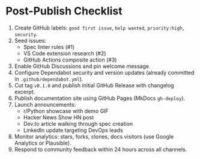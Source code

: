 # Post-Publish Checklist

1. Create GitHub labels: `good first issue`, `help wanted`, `priority:high`, `security`.
2. Seed issues:
   - Spec linter rules (#1)
   - VS Code extension research (#2)
   - GitHub Actions composite action (#3)
3. Enable GitHub Discussions and pin welcome message.
4. Configure Dependabot security and version updates (already committed in `.github/dependabot.yml`).
5. Cut tag `v0.1.0` and publish initial GitHub Release with changelog excerpt.
6. Publish documentation site using GitHub Pages (MkDocs `gh-deploy`).
7. Launch announcements:
   - r/Python showcase with demo GIF
   - Hacker News Show HN post
   - Dev.to article walking through spec creation
   - LinkedIn update targeting DevOps leads
8. Monitor analytics: stars, forks, clones, docs visitors (use Google Analytics or Plausible).
9. Respond to community feedback within 24 hours across all channels.
